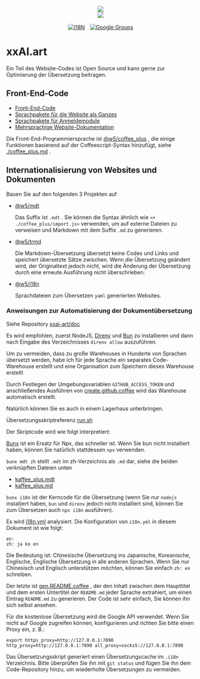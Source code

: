 <p align="center"><a href="https://xxai.art"><img src="https://cdn.jsdelivr.net/gh/xxai-art/doc/logo.svg"/></a><br/><a href="https://xxai.art"><img src="https://cdn.jsdelivr.net/gh/xxai-art/doc/xxai.svg"/></a></p><p align="center"><a href="https://github.com/xxai-art/doc#readme"><img alt="I18N" src="https://cdn.jsdelivr.net/gh/wactax/img/t.svg"/></a>　<a href="https://groups.google.com/u/0/g/xxai-art"><img alt="Google Groups" src="https://cdn.jsdelivr.net/gh/wactax/img/g-groups.svg"/></a></p>

# xxAI.art

Ein Teil des Website-Codes ist Open Source und kann gerne zur Optimierung der Übersetzung beitragen.

## Front-End-Code

* [Front-End-Code](https://github.com/xxai-art/web)
* [Sprachpakete für die Website als Ganzes](https://github.com/xxai-art/web/tree/main/i18n)
* [Sprachpakete für Anmeldemodule](https://github.com/wacpkg/user/tree/main/ui.i18n)
* [Mehrsprachige Website-Dokumentation](https://github.com/xxai-doc)

Die Front-End-Programmiersprache ist [@w5/coffee_plus](http://npmjs.com/@w5/coffee_plus) , die einige Funktionen basierend auf der Coffeescript-Syntax hinzufügt, siehe [./coffee_plus.md](./coffee_plus.md) .

## Internationalisierung von Websites und Dokumenten

Bauen Sie auf den folgenden 3 Projekten auf

* [@w5/mdt](https://www.npmjs.com/package/@w5/mdt)

  Das Suffix ist `.mdt` . Sie können die Syntax ähnlich wie `<+ ./coffee_plus/import.js>` verwenden, um auf externe Dateien zu verweisen und Markdown mit dem Suffix `.md` zu generieren.

* [@w5/trmd](https://www.npmjs.com/package/@w5/trmd)

  Die Markdown-Übersetzung übersetzt keine Codes und Links und speichert übersetzte Sätze zwischen. Wenn die Übersetzung geändert wird, der Originaltext jedoch nicht, wird die Änderung der Übersetzung durch eine erneute Ausführung nicht überschrieben.

* [@w5/i18n](https://www.npmjs.com/package/@w5/i18n)

  Sprachdateien zum Übersetzen `yaml` generierten Websites.

### Anweisungen zur Automatisierung der Dokumentübersetzung

Siehe Repository [xxai-art/doc](https://github.com/xxai-art/doc)

Es wird empfohlen, zuerst NodeJS, [Direnv](https://direnv.net) und [Bun](https://github.com/oven-sh/bun) zu installieren und dann nach Eingabe des Verzeichnisses `direnv allow` auszuführen.

Um zu vermeiden, dass zu große Warehouses in Hunderte von Sprachen übersetzt werden, habe ich für jede Sprache ein separates Code-Warehouse erstellt und eine Organisation zum Speichern dieses Warehouse erstellt

Durch Festlegen der Umgebungsvariablen `GITHUB_ACCESS_TOKEN` und anschließendes Ausführen von [create.github.coffee](https://github.com/xxai-art/doc/blob/main/create.github.coffee) wird das Warehouse automatisch erstellt.

Natürlich können Sie es auch in einem Lagerhaus unterbringen.

Übersetzungsskriptreferenz [run.sh](https://github.com/xxai-art/doc/blob/main/run.sh)

Der Skriptcode wird wie folgt interpretiert:

[Bunx](https://bun.sh/docs/cli/bunx) ist ein Ersatz für Npx, das schneller ist. Wenn Sie bun nicht installiert haben, können Sie natürlich stattdessen `npx` verwenden.

`bunx mdt zh` stellt `.mdt` im zh-Verzeichnis als `.md` dar, siehe die beiden verknüpften Dateien unten

* [kaffee_plus.mdt](https://github.com/xxai-doc/zh/blob/main/coffee_plus.mdt)
* [kaffee_plus.md](https://github.com/xxai-doc/zh/blob/main/coffee_plus.md)

`bunx i18n` ist der Kerncode für die Übersetzung (wenn Sie nur `nodejs` installiert haben, `bun` und `direnv` jedoch nicht installiert sind, können Sie zum Übersetzen auch `npx i18n` ausführen).

Es wird [i18n.yml](https://github.com/xxai-art/doc/blob/main/i18n.yml) analysiert. Die Konfiguration von `i18n.yml` in diesem Dokument ist wie folgt:

```
en:
zh: ja ko en
```

Die Bedeutung ist: Chinesische Übersetzung ins Japanische, Koreanische, Englische, Englische Übersetzung in alle anderen Sprachen. Wenn Sie nur Chinesisch und Englisch unterstützen möchten, können Sie einfach `zh: en` schreiben.

Der letzte ist [gen.README.coffee](https://github.com/xxai-art/doc/blob/main/gen.README.coffee) , der den Inhalt zwischen dem Haupttitel und dem ersten Untertitel der `README.md` jeder Sprache extrahiert, um einen Eintrag `README.md` zu generieren. Der Code ist sehr einfach, Sie können ihn sich selbst ansehen.

Für die kostenlose Übersetzung wird die Google API verwendet. Wenn Sie nicht auf Google zugreifen können, konfigurieren und richten Sie bitte einen Proxy ein, z. B.:

```
export https_proxy=http://127.0.0.1:7890 http_proxy=http://127.0.0.1:7890 all_proxy=socks5://127.0.0.1:7890
```

Das Übersetzungsskript generiert einen Übersetzungscache im `.i18n` Verzeichnis. Bitte überprüfen Sie ihn mit `git status` und fügen Sie ihn dem Code-Repository hinzu, um wiederholte Übersetzungen zu vermeiden.

